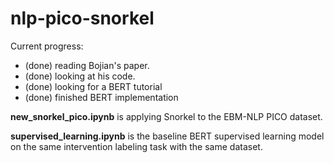 # nlp-pico-snorkel
 
Current progress:
- (done) reading Bojian's paper. 
- (done) looking at his code.
- (done) looking for a BERT tutorial
- (done) finished BERT implementation

**new_snorkel_pico.ipynb** is applying Snorkel to the EBM-NLP PICO dataset.

**supervised_learning.ipynb** is the baseline BERT supervised learning model on the same intervention labeling task with the same dataset.
